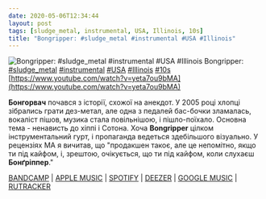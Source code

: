 ```yaml
---
date: 2020-05-06T12:34:44
layout: post
tags: [sludge_metal, instrumental, USA, Illinois, 10s]
title: "Bongripper: #sludge_metal #instrumental #USA #Illinois"
---
```

![Bongripper: #sludge_metal #instrumental #USA #Illinois](https://i.ytimg.com/vi/yeta7ou9bMA/hqdefault.jpg)
Bongripper: [#sludge_metal](/tags/#sludge_metal) [#instrumental](/tags/#instrumental) [#USA](/tags/#USA) [#Illinois](/tags/#Illinois) [#10s](/tags/#10s) [https://www.youtube.com/watch?v=yeta7ou9bMA](https://www.youtube.com/watch?v=yeta7ou9bMA)

**Бонгорвач** почався з історії, схожої на анекдот. У 2005 році хлопці зібрались грати дез-метал, але одна з педалей бас-бочки зламалась, вокаліст пішов, музика стала повільнішою, і пішло-поїхало. Основна тема - ненависть до хіппі і Сотона. Хоча **Bongripper** цілком інструментальний гурт, і пропаганда ведеться здебільшого візуально. У рецензіях МА я вичитав, що &quot;продакшен такоє, але це непомітно, якщо ти під кайфом, і, зрештою, очікується, що ти під кайфом, коли слухаєш **Бонґріппер**.&quot;

[BANDCAMP](https://bongripper.bandcamp.com/album/satan-worshipping-doom) | [APPLE MUSIC](https://music.apple.com/ru/album/satan-worshipping-doom/556574114?l=en) | [SPOTIFY](https://open.spotify.com/album/5gU8TMe9ZXZ9ym7KqPzxB1) | [DEEZER](https://www.deezer.com/album/5680031?utm_source=deezer&amp;utm_content=album-5680031&amp;utm_term=1601611822_1588757597&amp;utm_medium=web) | [GOOGLE MUSIC](https://play.google.com/music/m/B2q5pvtuykz2dzipgrtyafa2cpa?t=Satan_Worshipping_Doom_-_Bongripper) | [RUTRACKER](https://rutracker.org/forum/viewtopic.php?t=4505803)